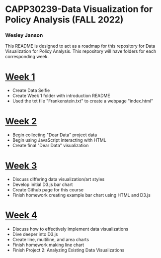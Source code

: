 # CAPP30239-Data Visualization for Policy Analysis (FALL 2022)
### Wesley Janson

This README is designed to act as a roadmap for this repository for Data Visualization for Policy Analysis. This 
repository will have folders for each corresponding week.

# [Week 1](https://wesley-janson.github.io/CAPP30239_FA22/week_01)
* Create Data Selfie
* Create Week 1 folder with introduction README 
* Used the txt file "Frankenstein.txt" to create a webpage "index.html"

# [Week 2](https://github.com/Wesley-Janson/CAPP30239_FA22/tree/main/week_02)
* Begin collecting "Dear Data" project data
* Begin using JavaScript interacting with HTML
* Create final "Dear Data" visualization

# [Week 3](https://wesley-janson.github.io/CAPP30239_FA22/week_03)
* Discuss differing data visualization/art styles
* Develop initial D3.js bar chart
* Create Github page for this course
* Finish homework creating example bar chart using HTML and D3.js

# [Week 4](https://wesley-janson.github.io/CAPP30239_FA22/week_04)
* Discuss how to effectively implement data visualizations
* Dive deeper into D3.js
* Create line, multiline, and area charts
* Finish homework making line chart
* Finish Project 2: Analyzing Existing Data Visualizations